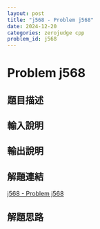 ```yaml
---
layout: post
title: "j568 - Problem j568"
date: 2024-12-20
categories: zerojudge cpp
problem_id: j568
---
```


# Problem j568

## 題目描述



## 輸入說明



## 輸出說明



## 解題連結

[j568 - Problem j568](https://zerojudge.tw/ShowProblem?problemid=j568)

## 解題思路

